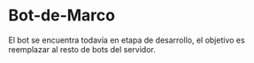 # Bot-de-Marco
El bot se encuentra todavía en etapa de desarrollo, el objetivo es reemplazar al resto de bots del servidor.
